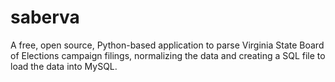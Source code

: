 saberva
=======

A free, open source, Python-based application to parse Virginia State Board of Elections campaign filings, normalizing the data and creating a SQL file to load the data into MySQL.